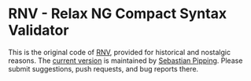 # RNV - Relax NG Compact Syntax Validator

This is the original code of [RNV](readme.txt), provided for
historical and nostalgic reasons. The [current
version](https://github.com/hartwork/rnv) is maintained by
[Sebastian Pipping](https://github.com/hartwork/). Please submit
suggestions, push requests, and bug reports there.


